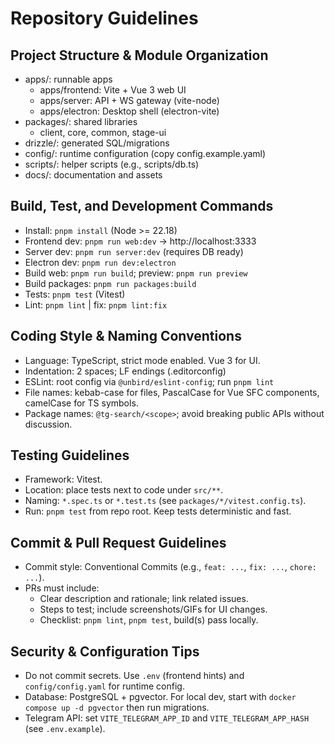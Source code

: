 # Repository Guidelines

## Project Structure & Module Organization
- apps/: runnable apps
  - apps/frontend: Vite + Vue 3 web UI
  - apps/server: API + WS gateway (vite-node)
  - apps/electron: Desktop shell (electron-vite)
- packages/: shared libraries
  - client, core, common, stage-ui
- drizzle/: generated SQL/migrations
- config/: runtime configuration (copy config.example.yaml)
- scripts/: helper scripts (e.g., scripts/db.ts)
- docs/: documentation and assets

## Build, Test, and Development Commands
- Install: `pnpm install` (Node >= 22.18)
- Frontend dev: `pnpm run web:dev` → http://localhost:3333
- Server dev: `pnpm run server:dev` (requires DB ready)
- Electron dev: `pnpm run dev:electron`
- Build web: `pnpm run build`; preview: `pnpm run preview`
- Build packages: `pnpm run packages:build`
- Tests: `pnpm test` (Vitest)
- Lint: `pnpm lint` | fix: `pnpm lint:fix`

## Coding Style & Naming Conventions
- Language: TypeScript, strict mode enabled. Vue 3 for UI.
- Indentation: 2 spaces; LF endings (.editorconfig)
- ESLint: root config via `@unbird/eslint-config`; run `pnpm lint`
- File names: kebab-case for files, PascalCase for Vue SFC components, camelCase for TS symbols.
- Package names: `@tg-search/<scope>`; avoid breaking public APIs without discussion.

## Testing Guidelines
- Framework: Vitest.
- Location: place tests next to code under `src/**`.
- Naming: `*.spec.ts` or `*.test.ts` (see `packages/*/vitest.config.ts`).
- Run: `pnpm test` from repo root. Keep tests deterministic and fast.

## Commit & Pull Request Guidelines
- Commit style: Conventional Commits (e.g., `feat: ...`, `fix: ...`, `chore: ...`).
- PRs must include:
  - Clear description and rationale; link related issues.
  - Steps to test; include screenshots/GIFs for UI changes.
  - Checklist: `pnpm lint`, `pnpm test`, build(s) pass locally.

## Security & Configuration Tips
- Do not commit secrets. Use `.env` (frontend hints) and `config/config.yaml` for runtime config.
- Database: PostgreSQL + pgvector. For local dev, start with `docker compose up -d pgvector` then run migrations.
- Telegram API: set `VITE_TELEGRAM_APP_ID` and `VITE_TELEGRAM_APP_HASH` (see `.env.example`).
